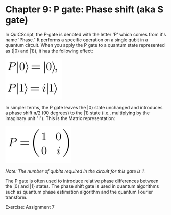 # Chapter 9: P gate: Phase shift (aka S gate)

In QuICScript, the P-gate is denoted with the letter 'P' which comes from it's name 'Phase." It performs a specific operation on a single qubit in a quantum circuit. When you apply the P gate to a quantum state represented as (|0⟩ and |1⟩), it has the following effect:

![Linear Algebra](../figures/P-gate.png)

In simpler terms, the P gate leaves the |0⟩ state unchanged and introduces a phase shift π/2 (90 degrees) to the |1⟩ state (i.e., multiplying by the imaginary unit "i"). This is the Matrix representation:

![Matrix](../figures/P-gate2.png)

_Note: The number of qubits required in the circuit for this gate is 1._

The P gate is often used to introduce relative phase differences between the |0⟩ and |1⟩ states. The phase shift gate is used in quantum algorithms such as quantum phase estimation algorithm and the quantum Fourier transform.

Exercise: Assignment 7

